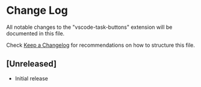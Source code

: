 # Change Log

All notable changes to the "vscode-task-buttons" extension will be documented in this file.

Check [Keep a Changelog](http://keepachangelog.com/) for recommendations on how to structure this file.

## [Unreleased]

- Initial release